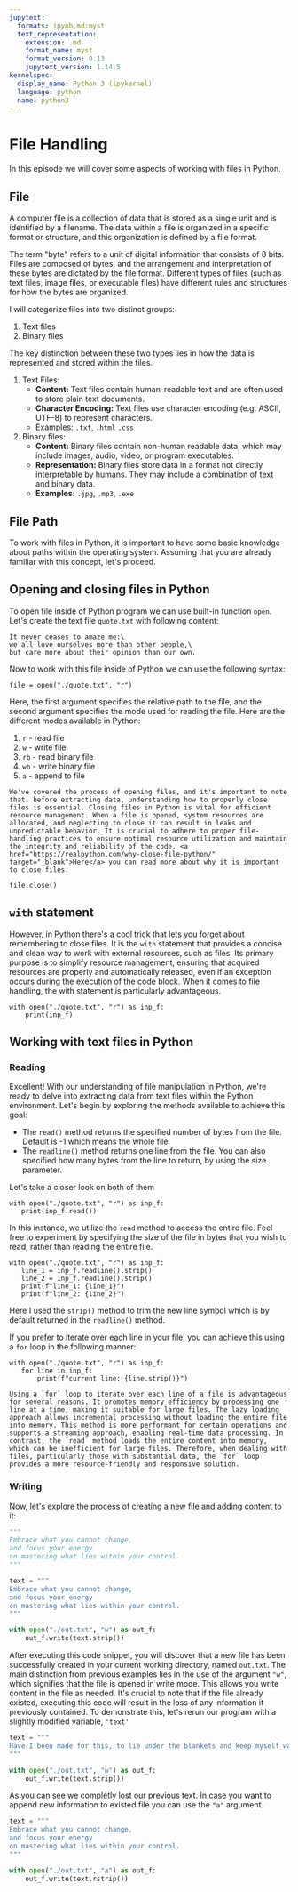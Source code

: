 ```yaml
---
jupytext:
  formats: ipynb,md:myst
  text_representation:
    extension: .md
    format_name: myst
    format_version: 0.13
    jupytext_version: 1.14.5
kernelspec:
  display_name: Python 3 (ipykernel)
  language: python
  name: python3
---
```

# File Handling

In this episode we will cover some aspects of working with files in Python.


## File

A computer file is a collection of data that is stored as a single unit and is identified by a filename. The data within a file is organized in a specific format or structure, and this organization is defined by a file format.

The term "byte" refers to a unit of digital information that consists of 8 bits. Files are composed of bytes, and the arrangement and interpretation of these bytes are dictated by the file format. Different types of files (such as text files, image files, or executable files) have different rules and structures for how the bytes are organized.

I will categorize files into two distinct groups:
1. Text files
2. Binary files

The key distinction between these two types lies in how the data is represented and stored within the files.


1. Text Files:
    * **Content:** Text files contain human-readable text and are often used to store plain text documents.
    * **Character Encoding:** Text files use character encoding (e.g. ASCII, UTF-8) to represent characters.
    * Examples: `.txt`, `.html` `.css`
2. Binary files:
    * **Content:** Binary files contain non-human readable data, which may include images, audio, video, or program executables.
    * **Representation:** Binary files store data in a format not directly interpretable by humans. They may include a combination of text and binary data.
    * **Examples:** `.jpg`, `.mp3`, `.exe`
    

## File Path

To work with files in Python, it is important to have some basic knowledge about paths within the operating system. Assuming that you are already familiar with this concept, let's proceed.



## Opening and closing files in Python

To open file inside of Python program we can use built-in function `open`.
Let's create the text file `quote.txt` with following content:

```{admonition} File Content
It never ceases to amaze me:\
we all love ourselves more than other people,\
but care more about their opinion than our own.
```

Now to work with this file inside of Python we can use the following syntax:
```{code-cell} ipython3
file = open("./quote.txt", "r")
```
Here, the first argument specifies the relative path to the file, and the second argument specifies the mode used for reading the file.
Here are the different modes available in Python:

1. `r` - read file
2. `w` - write file
3. `rb` - read binary file
4. `wb` - write binary file
5. `a` - append to file


```{warning}
We've covered the process of opening files, and it's important to note that, before extracting data, understanding how to properly close files is essential. Closing files in Python is vital for efficient resource management. When a file is opened, system resources are allocated, and neglecting to close it can result in leaks and unpredictable behavior. It is crucial to adhere to proper file-handling practices to ensure optimal resource utilization and maintain the integrity and reliability of the code. <a href="https://realpython.com/why-close-file-python/" target="_blank">Here</a> you can read more about why it is important to close files.
```


```{code-cell} ipython3
file.close()
```

## `with` statement
However, in Python there's a cool trick that lets you forget about remembering to close files.
It is the `with` statement that provides a concise and clean way to work with external resources, such as files. 
Its primary purpose is to simplify resource management, ensuring that acquired resources are properly and automatically released, even if an exception occurs during the execution of the code block. 
When it comes to file handling, the with statement is particularly advantageous.

```{code-cell} ipython3
with open("./quote.txt", "r") as inp_f:
    print(inp_f)
```

## Working with text files in Python

### Reading

Excellent! With our understanding of file manipulation in Python, we're ready to delve into extracting data from text files within the Python environment. Let's begin by exploring the methods available to achieve this goal:
- The `read()` method returns the specified number of bytes from the file. Default is -1 which means the whole file.
- The `readline()` method returns one line from the file. You can also specified how many bytes from the line to return, by using the size parameter.

Let's take a closer look on both of them
```{code-cell} ipython3
with open("./quote.txt", "r") as inp_f:
   print(inp_f.read())
```

In this instance, we utilize the `read` method to access the entire file. Feel free to experiment by specifying the size of the file in bytes that you wish to read, rather than reading the entire file.

```{code-cell} ipython3
with open("./quote.txt", "r") as inp_f:
   line_1 = inp_f.readline().strip()
   line_2 = inp_f.readline().strip()
   print(f"line_1: {line_1}")
   print(f"line_2: {line_2}")
```
Here I used the `strip()` method to trim the new line symbol which is by default returned in the `readline()` method.

If you prefer to iterate over each line in your file, you can achieve this using a `for` loop in the following manner:
```{code-cell} ipython3
with open("./quote.txt", "r") as inp_f:
   for line in inp_f:
       print(f"current line: {line.strip()}")
```

```{note}
Using a `for` loop to iterate over each line of a file is advantageous for several reasons. It promotes memory efficiency by processing one line at a time, making it suitable for large files. The lazy loading approach allows incremental processing without loading the entire file into memory. This method is more performant for certain operations and supports a streaming approach, enabling real-time data processing. In contrast, the `read` method loads the entire content into memory, which can be inefficient for large files. Therefore, when dealing with files, particularly those with substantial data, the `for` loop provides a more resource-friendly and responsive solution.
```

### Writing

Now, let's explore the process of creating a new file and adding content to it:
```python
"""
Embrace what you cannot change, 
and focus your energy 
on mastering what lies within your control.
"""
```

```python
text = """
Embrace what you cannot change, 
and focus your energy 
on mastering what lies within your control.
"""

with open("./out.txt", "w") as out_f:
    out_f.write(text.strip())
```
After executing this code snippet, you will discover that a new file has been successfully created in your current working directory, named `out.txt`. The main distinction from previous examples lies in the use of the argument `"w"`, which signifies that the file is opened in write mode. This allows you write content in the file as needed.
It's crucial to note that if the file already existed, executing this code will result in the loss of any information it previously contained. To demonstrate this, let's rerun our program with a slightly modified variable, `'text'`

```python
text = """
Have I been made for this, to lie under the blankets and keep myself warm?
"""

with open("./out.txt", "w") as out_f:
    out_f.write(text.strip())
```

As you can see we completly lost our previous text.
In case you want to append new information to existed file you can use the `"a"` argument.

```python
text = """
Embrace what you cannot change, 
and focus your energy 
on mastering what lies within your control.
"""

with open("./out.txt", "a") as out_f:
    out_f.write(text.rstrip())
```


